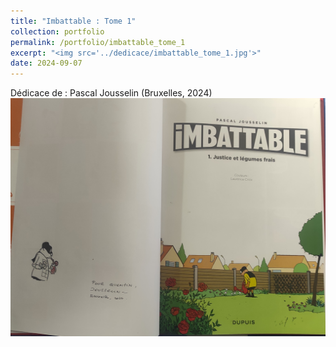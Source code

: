 ```yaml
---
title: "Imbattable : Tome 1"
collection: portfolio
permalink: /portfolio/imbattable_tome_1
excerpt: "<img src='../dedicace/imbattable_tome_1.jpg'>"
date: 2024-09-07
---
```


Dédicace de : Pascal Jousselin (Bruxelles, 2024)
<img src='../dedicace/imbattable_tome_1.jpg'>